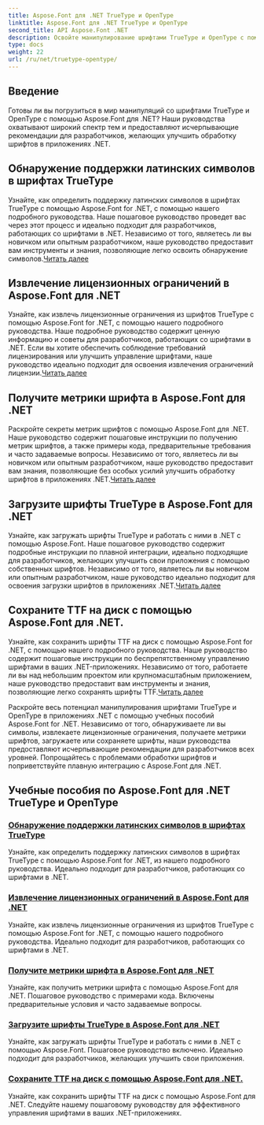 ```yaml
---
title: Aspose.Font для .NET TrueType и OpenType
linktitle: Aspose.Font для .NET TrueType и OpenType
second_title: API Aspose.Font .NET
description: Освойте манипулирование шрифтами TrueType и OpenType с помощью учебных пособий Aspose.Font for .NET. Научитесь обнаруживать символы, извлекать лицензионные ограничения. загрузить и сохранить шрифты.
type: docs
weight: 22
url: /ru/net/truetype-opentype/
---
```


## Введение

Готовы ли вы погрузиться в мир манипуляций со шрифтами TrueType и OpenType с помощью Aspose.Font для .NET? Наши руководства охватывают широкий спектр тем и предоставляют исчерпывающие рекомендации для разработчиков, желающих улучшить обработку шрифтов в приложениях .NET.

## Обнаружение поддержки латинских символов в шрифтах TrueType

Узнайте, как определить поддержку латинских символов в шрифтах TrueType с помощью Aspose.Font for .NET, с помощью нашего подробного руководства. Наше пошаговое руководство проведет вас через этот процесс и идеально подходит для разработчиков, работающих со шрифтами в .NET. Независимо от того, являетесь ли вы новичком или опытным разработчиком, наше руководство предоставит вам инструменты и знания, позволяющие легко освоить обнаружение символов.[Читать далее](./detect-latin-symbols-support-truetype-fonts/)

## Извлечение лицензионных ограничений в Aspose.Font для .NET

 Узнайте, как извлечь лицензионные ограничения из шрифтов TrueType с помощью Aspose.Font for .NET, с помощью нашего подробного руководства. Наше подробное руководство содержит ценную информацию и советы для разработчиков, работающих со шрифтами в .NET. Если вы хотите обеспечить соблюдение требований лицензирования или улучшить управление шрифтами, наше руководство идеально подходит для освоения извлечения ограничений лицензии.[Читать далее](./extract-license-restrictions/)

## Получите метрики шрифта в Aspose.Font для .NET

Раскройте секреты метрик шрифтов с помощью Aspose.Font для .NET. Наше руководство содержит пошаговые инструкции по получению метрик шрифтов, а также примеры кода, предварительные требования и часто задаваемые вопросы. Независимо от того, являетесь ли вы новичком или опытным разработчиком, наше руководство предоставит вам знания, позволяющие без особых усилий улучшить обработку шрифтов в приложениях .NET.[Читать далее](./get-font-metrics/)

## Загрузите шрифты TrueType в Aspose.Font для .NET

 Узнайте, как загружать шрифты TrueType и работать с ними в .NET с помощью Aspose.Font. Наше пошаговое руководство содержит подробные инструкции по плавной интеграции, идеально подходящие для разработчиков, желающих улучшить свои приложения с помощью собственных шрифтов. Независимо от того, являетесь ли вы новичком или опытным разработчиком, наше руководство идеально подходит для освоения загрузки шрифтов в приложениях .NET.[Читать далее](./load-truetype-fonts/)

## Сохраните TTF на диск с помощью Aspose.Font для .NET.

Узнайте, как сохранить шрифты TTF на диск с помощью Aspose.Font for .NET, с помощью нашего подробного руководства. Наше руководство содержит пошаговые инструкции по беспрепятственному управлению шрифтами в ваших .NET-приложениях. Независимо от того, работаете ли вы над небольшим проектом или крупномасштабным приложением, наше руководство предоставит вам инструменты и знания, позволяющие легко сохранять шрифты TTF.[Читать далее](./save-ttf-to-disc/)

Раскройте весь потенциал манипулирования шрифтами TrueType и OpenType в приложениях .NET с помощью учебных пособий Aspose.Font for .NET. Независимо от того, обнаруживаете ли вы символы, извлекаете лицензионные ограничения, получаете метрики шрифтов, загружаете или сохраняете шрифты, наши руководства предоставляют исчерпывающие рекомендации для разработчиков всех уровней. Попрощайтесь с проблемами обработки шрифтов и поприветствуйте плавную интеграцию с Aspose.Font для .NET. 
## Учебные пособия по Aspose.Font для .NET TrueType и OpenType
### [Обнаружение поддержки латинских символов в шрифтах TrueType](./detect-latin-symbols-support-truetype-fonts/)
Узнайте, как определить поддержку латинских символов в шрифтах TrueType с помощью Aspose.Font for .NET, из нашего подробного руководства. Идеально подходит для разработчиков, работающих со шрифтами в .NET.
### [Извлечение лицензионных ограничений в Aspose.Font для .NET](./extract-license-restrictions/)
Узнайте, как извлечь лицензионные ограничения из шрифтов TrueType с помощью Aspose.Font for .NET, с помощью нашего подробного руководства. Идеально подходит для разработчиков, работающих со шрифтами в .NET.
### [Получите метрики шрифта в Aspose.Font для .NET](./get-font-metrics/)
Узнайте, как получить метрики шрифта с помощью Aspose.Font для .NET. Пошаговое руководство с примерами кода. Включены предварительные условия и часто задаваемые вопросы.
### [Загрузите шрифты TrueType в Aspose.Font для .NET](./load-truetype-fonts/)
Узнайте, как загружать шрифты TrueType и работать с ними в .NET с помощью Aspose.Font. Пошаговое руководство включено. Идеально подходит для разработчиков, желающих улучшить свои приложения.
### [Сохраните TTF на диск с помощью Aspose.Font для .NET.](./save-ttf-to-disc/)
Узнайте, как сохранить шрифты TTF на диск с помощью Aspose.Font для .NET. Следуйте нашему пошаговому руководству для эффективного управления шрифтами в ваших .NET-приложениях.